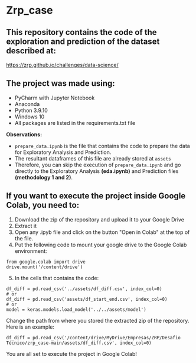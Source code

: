 # Zrp_case

## This repository contains the code of the exploration and prediction of the dataset described at:
https://zrp.github.io/challenges/data-science/

## The project was made using:
- PyCharm with Jupyter Notebook
- Anaconda
- Python 3.9.10
- Windows 10
- All packages are listed in the requirements.txt file

**Observations:**
- `prepare_data.ipynb` is the file that contains the code to prepare the data for Exploratory Analysis and Prediction.
- The resultant dataframes of this file are already stored at `assets`
- Therefore, you can skip the execution of `prepare_data.ipynb` and go directly to the Exploratory Analysis **(eda.ipynb)** and Prediction files **(methodology 1 and 2)**.

## If you want to execute the project inside Google Colab, you need to:
1. Download the zip of the repository and upload it to your Google Drive
2. Extract it
3. Open any .ipyb file and click on the button "Open in Colab" at the top of the file.
4. Put the following code to mount your google drive to the Google Colab environment:

```
from google.colab import drive
drive.mount('/content/drive')
```

5.  In the cells that contains the code:

```
df_diff = pd.read_csv('../assets/df_diff.csv', index_col=0)
# or
df_diff = pd.read_csv('assets/df_start_end.csv', index_col=0)
# or
model = keras.models.load_model('../../assets/model')
```
Change the path from where you stored the extracted zip of the repository.
Here is an example:


```
df_diff = pd.read_csv('/content/drive/MyDrive/Empresas/ZRP/Desafio Técnico/zrp_case-main/assets/df_diff.csv', index_col=0)
```

You are all set to execute the project in Google Colab!

